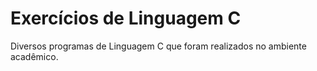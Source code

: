 # Exercícios de Linguagem C
Diversos programas de Linguagem C que foram realizados no ambiente acadêmico.
